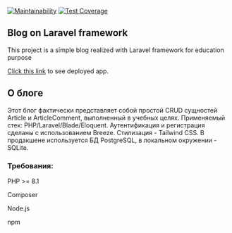 [![Maintainability](https://api.codeclimate.com/v1/badges/cb8075265836d93e63be/maintainability)](https://codeclimate.com/github/NickRyabinin/hexlet-laravel-blog/maintainability)
[![Test Coverage](https://api.codeclimate.com/v1/badges/cb8075265836d93e63be/test_coverage)](https://codeclimate.com/github/NickRyabinin/hexlet-laravel-blog/test_coverage)

## Blog on Laravel framework

This project is a simple blog realized with Laravel framework for education purpose

[Click this link](https://blog-ckij.onrender.com) to see deployed app.

## О блоге

Этот блог фактически представляет собой простой CRUD сущностей Article и ArticleComment, выполненный в учебных целях. Применяемый стек: PHP/Laravel/Blade/Eloquent. Аутентификация и регистрация сделаны с использованием Breeze. Стилизация - Tailwind CSS. В продакшене используется БД PostgreSQL, в локальном окружении - SQLite.

### Требования:
PHP >= 8.1

Composer

Node.js

npm
